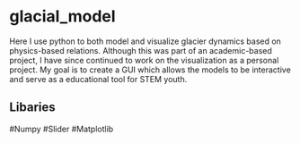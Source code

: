 # glacial_model
Here I use python to both model and visualize glacier dynamics based on physics-based relations.  Although this was part of an academic-based project, I have since continued to work on the visualization as a personal project.  My goal is to create a GUI which allows the models to be interactive and serve as a educational tool for STEM youth.

## Libaries
#Numpy #Slider #Matplotlib
